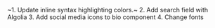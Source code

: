 ~1. Update inline syntax highlighting colors.~
2. Add search field with Algolia
3. Add social media icons to bio component
4. Change fonts